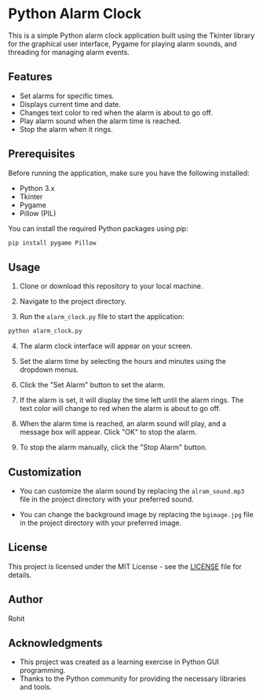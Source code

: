
# Python Alarm Clock

This is a simple Python alarm clock application built using the Tkinter library for the graphical user interface, Pygame for playing alarm sounds, and threading for managing alarm events.

## Features

- Set alarms for specific times.
- Displays current time and date.
- Changes text color to red when the alarm is about to go off.
- Play alarm sound when the alarm time is reached.
- Stop the alarm when it rings.

## Prerequisites

Before running the application, make sure you have the following installed:

- Python 3.x
- Tkinter
- Pygame
- Pillow (PIL)

You can install the required Python packages using pip:

```bash
pip install pygame Pillow
```

## Usage

1. Clone or download this repository to your local machine.

2. Navigate to the project directory.

3. Run the `alarm_clock.py` file to start the application:

```bash
python alarm_clock.py
```

4. The alarm clock interface will appear on your screen.

5. Set the alarm time by selecting the hours and minutes using the dropdown menus.

6. Click the "Set Alarm" button to set the alarm.

7. If the alarm is set, it will display the time left until the alarm rings. The text color will change to red when the alarm is about to go off.

8. When the alarm time is reached, an alarm sound will play, and a message box will appear. Click "OK" to stop the alarm.

9. To stop the alarm manually, click the "Stop Alarm" button.

## Customization

- You can customize the alarm sound by replacing the `alram_sound.mp3` file in the project directory with your preferred sound.

- You can change the background image by replacing the `bgimage.jpg` file in the project directory with your preferred image.

## License

This project is licensed under the MIT License - see the [LICENSE](LICENSE) file for details.

## Author

Rohit

## Acknowledgments

- This project was created as a learning exercise in Python GUI programming.
- Thanks to the Python community for providing the necessary libraries and tools.
